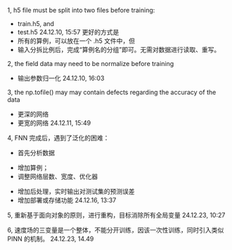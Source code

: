 
1, h5 file must be split into two files before training:
  + train.h5, and
  + test.h5
  24.12.10, 15:57
  更好的方式是
  + 所有的算例，可以放在一个 .h5 文件中，但
  + 输入分拆比例后，完成“算例名的分组”即可。无需对数据进行读取、重写。

2, the field data may need to be normalize before training
  + 输出参数归一化
  24.12.10, 16:03

3, the np.tofile() may may contain defects regarding the accuracy of the data
  + 更深的网络
  + 更宽的网络
  24.12.11, 15:49

4, FNN 完成后，遇到了泛化的困难：
  - 首先分析数据
  + 增加算例；
  + 调整网络层数、宽度、优化器
  - 增加后处理，实时输出对测试集的预测误差
  - 增加部署或存储功能
  24.12.16, 13:37

5, 重新基于面向对象的原则，进行重构，目标消除所有全局变量
  24.12.23, 10:27

6, 速度场的三变量是一个整体，不能分开训练，因该一次性训练，同时引入类似 PINN 的机制。
  24.12.23, 14.49